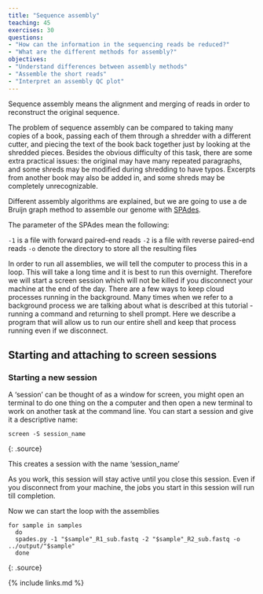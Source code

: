 ```yaml
---
title: "Sequence assembly"
teaching: 45
exercises: 30
questions:
- "How can the information in the sequencing reads be reduced?"
- "What are the different methods for assembly?"
objectives:
- "Understand differences between assembly methods"
- "Assemble the short reads"
- "Interpret an assembly QC plot"
---
```


Sequence assembly means the alignment and merging of reads in order to reconstruct the original sequence.

The problem of sequence assembly can be compared to taking many copies of a book, passing each of them through a shredder with a different cutter, and piecing the text of the book back together just by looking at the shredded pieces. Besides the obvious difficulty of this task, there are some extra practical issues: the original may have many repeated paragraphs, and some shreds may be modified during shredding to have typos. Excerpts from another book may also be added in, and some shreds may be completely unrecognizable.

Different assembly algorithms are explained, but we are going to use a de Bruijn graph method to assemble our genome with [SPAdes](http://bioinf.spbau.ru/spades).

The parameter of the SPAdes mean the following:

`-1` is a file with forward paired-end reads
`-2` is a file with reverse paired-end reads
`-o` denote the directory to store all the resulting files

In order to run all assemblies, we will tell the computer to process this in a loop. This will take a long time and it is best to run this overnight. Therefore we will start a screen session which will not be killed if you disconnect your machine at the end of the day.
There are a few ways to keep cloud processes running in the background. Many times when we refer to a background process we are talking about what is described at this tutorial - running a command and returning to shell prompt. Here we describe a program that will allow us to run our entire shell and keep that process running even if we disconnect.

## Starting and attaching to screen sessions

### Starting a new session

A ‘session’ can be thought of as a window for screen, you might open an terminal to do one thing on the a computer and then open a new terminal to work on another task at the command line. You can start a session and give it a descriptive name:

~~~
screen -S session_name
~~~
{: .source}

This creates a session with the name ‘session_name’

As you work, this session will stay active until you close this session. Even if you disconnect from your machine, the jobs you start in this session will run till completion.


Now we can start the loop with the assemblies

~~~
for sample in samples
  do
  spades.py -1 "$sample"_R1_sub.fastq -2 "$sample"_R2_sub.fastq -o ../output/"$sample"
  done
~~~
{: .source}





{% include links.md %}
